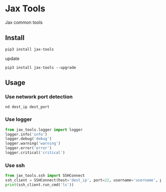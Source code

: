 # Jax Tools
Jax common tools

## Install
```shell
pip3 install jax-tools
```

update
```shell
pip3 install jax-tools --upgrade
```


## Usage

### Use network port detection

```shell
nd dest_ip dest_port
```

### Use logger

```python
from jax_tools.logger import logger
logger.info('info')
logger.debug('debug')
logger.warning('warning')
logger.error('error')
logger.critical('critical')
```
### Use ssh

```python
from jax_tools.ssh import SSHConnect
ssh_client = SSHConnect(host='dest_ip', port=22, username='username', password='password')
print(ssh_client.run_cmd('ls'))
```

